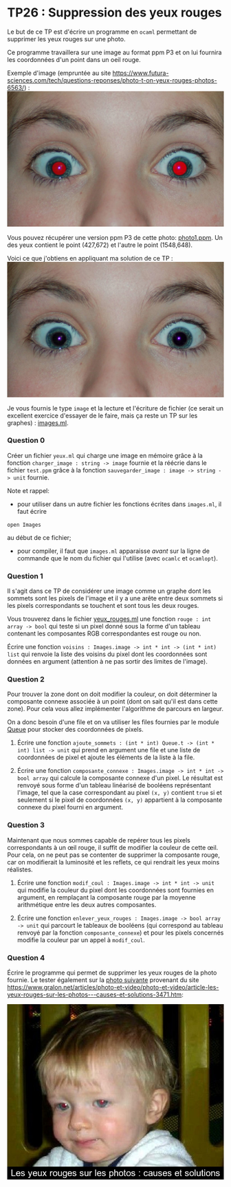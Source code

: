 TP26 : Suppression des yeux rouges
===

Le but de ce TP est d'écrire un programme en `ocaml` permettant de
supprimer les yeux rouges sur une photo.

Ce programme travaillera sur une image au format ppm P3 et on lui
fournira les coordonnées d'un point dans un oeil rouge.

Exemple d'image (empruntée au site 
https://www.futura-sciences.com/tech/questions-reponses/photo-t-on-yeux-rouges-photos-6563/)
:
![](photos/photo1.jpg)

Vous pouvez récupérer une version ppm P3 de cette photo:
[photo1.ppm](photos/photo1.ppm). Un des yeux contient le point (427,672) et
l'autre le point (1548,648).

Voici ce que j'obtiens en appliquant ma solution de ce TP :
![](photos/photo1_sans_yeux_rouges.jpg)

Je vous fournis le type `image` et la lecture et l'écriture de fichier (ce
serait un excellent exercice d'essayer de le faire, mais ça reste un
TP sur les graphes) :
[images.ml](src/images.ml).


### Question 0
Créer un fichier `yeux.ml` qui charge une image en mémoire grâce à la
fonction `charger_image : string -> image` fournie et la réécrie dans
le fichier `test.ppm` grâce à la fonction `sauvegarder_image : image
-> string -> unit` fournie.

Note et rappel:

* pour utiliser dans un autre fichier les fonctions écrites dans
`images.ml`, il faut écrire
```
open Images
```
au début de ce fichier;
* pour compiler, il faut que `images.ml` apparaisse _avant_ sur la
  ligne de commande que le nom du fichier qui l'utilise (avec `ocamlc`
  et `ocamlopt`).

### Question 1
Il s'agit dans ce TP de considérer une image comme un graphe dont les
sommets sont les pixels de l'image et il y a une arête entre deux
sommets si les pixels correspondants se touchent et sont tous les deux rouges.

Vous trouverez dans le fichier [yeux_rouges.ml](src/yeux_rouges.ml)
une fonction `rouge : int array -> bool` qui teste si un pixel donné
sous la forme d'un tableau contenant les composantes RGB
correspondantes est rouge ou non.

Écrire une fonction
`voisins : Images.image -> int * int -> (int * int) list` qui renvoie
la liste des voisins du pixel dont les coordonnées sont données en
argument (attention à ne pas sortir des limites de l'image).


### Question 2
Pour trouver la zone dont on doit modifier la couleur, on doit
déterminer la composante connexe associée à un point (dont on sait
qu'il est dans cette zone). Pour cela vous allez implémenter
l'algorithme de parcours en largeur.

On a donc besoin d'une file et on va utiliser les files fournies par
le module [Queue](https://v2.ocaml.org/api/Queue.html) pour stocker
des coordonnées de pixels.

1. Écrire une fonction
`ajoute_sommets : (int * int) Queue.t -> (int * int) list -> unit`
qui prend en argument une file et une liste de coordonnées de pixel et
ajoute les éléments de la liste à la file.

2. Écrire une fonction
`composante_connexe : Images.image -> int * int -> bool array`
qui calcule la composante connexe d'un pixel. Le résultat est renvoyé
sous forme d'un tableau linéarisé de booléens représentant l'image, tel que la
case correspondant au pixel `(x, y)` contient `true` si et seulement si
le pixel de coordonnées `(x, y)` appartient à la composante connexe du
pixel fourni en argument.

### Question 3
Maintenant que nous sommes capable de repérer tous les pixels
correspondants à un œil rouge, il suffit de modifier la couleur de
cette œil. Pour cela, on ne peut pas se contenter de supprimer la
composante rouge, car on modifierait la luminosité et les reflets, ce
qui rendrait les yeux moins réalistes.

1. Écrire une fonction
`modif_coul : Images.image -> int * int -> unit` qui modifie la
couleur du pixel dont les coordonnées sont fournies en argument, en
remplaçant la composante rouge par la moyenne arithmétique entre les
deux autres composantes.

2. Écrire une fonction
`enlever_yeux_rouges : Images.image -> bool array -> unit` qui
parcourt le tableaux de booléens (qui correspond au tableau renvoyé
par la fonction `composante_connexe`) et pour les pixels concernés
modifie la couleur par un appel à `modif_coul`.


### Question 4
Écrire le programme qui permet de supprimer les yeux rouges de la
photo fournie. Le tester également sur la [photo
suivante](photos/photo2.ppm) provenant du site https://www.gralon.net/articles/photo-et-video/photo-et-video/article-les-yeux-rouges-sur-les-photos---causes-et-solutions-3471.htm:

![](photos/photo2.jpg)
